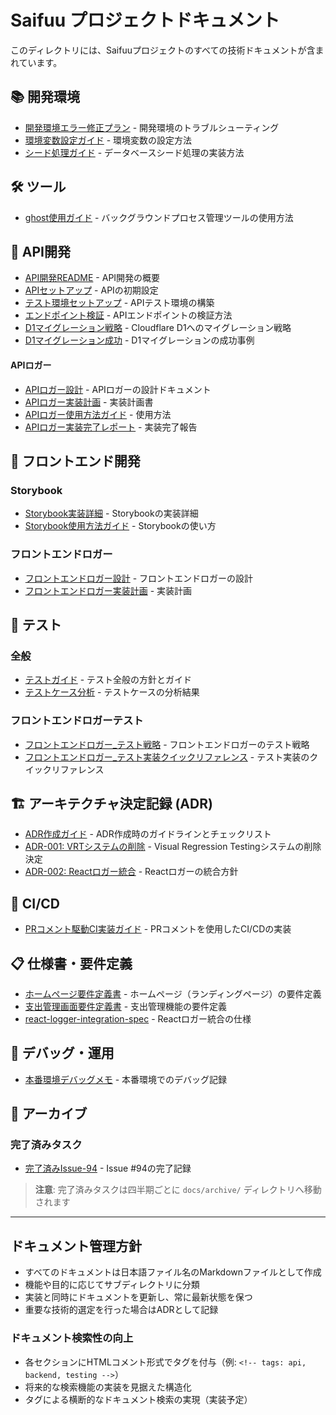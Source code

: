 # Saifuu プロジェクトドキュメント
<!-- tags: saifuu, documentation, index, readme, architecture, development, testing, api, frontend, devops -->

このディレクトリには、Saifuuプロジェクトのすべての技術ドキュメントが含まれています。

## 📚 開発環境
<!-- tags: setup, environment, troubleshooting, database, seed -->

- [開発環境エラー修正プラン](./開発環境エラー修正プラン.md) - 開発環境のトラブルシューティング
- [環境変数設定ガイド](./環境変数設定ガイド.md) - 環境変数の設定方法
- [シード処理ガイド](./シード処理ガイド.md) - データベースシード処理の実装方法

## 🛠 ツール
<!-- tags: tools, ghost, background-process, development-tools -->

- [ghost使用ガイド](./tools/ghost使用ガイド.md) - バックグラウンドプロセス管理ツールの使用方法

## 🔌 API開発
<!-- tags: api, backend, hono, cloudflare, d1, database, logger, migration -->

- [API開発README](./API開発/README.md) - API開発の概要
- [APIセットアップ](./API開発/setup.md) - APIの初期設定
- [テスト環境セットアップ](./API開発/test-environment-setup.md) - APIテスト環境の構築
- [エンドポイント検証](./API開発/endpoint-verification.md) - APIエンドポイントの検証方法
- [D1マイグレーション戦略](./API開発/d1-migration-strategy.md) - Cloudflare D1へのマイグレーション戦略
- [D1マイグレーション成功](./API開発/d1-migration-success.md) - D1マイグレーションの成功事例

#### APIロガー

- [APIロガー設計](./APIロガー設計.md) - APIロガーの設計ドキュメント
- [APIロガー実装計画](./APIロガー実装計画.md) - 実装計画書
- [APIロガー使用方法ガイド](./APIロガー使用方法ガイド.md) - 使用方法
- [APIロガー実装完了レポート](./APIロガー実装完了レポート.md) - 実装完了報告

## 🎨 フロントエンド開発
<!-- tags: frontend, react, nextjs, storybook, logger, components, ui -->

### Storybook

- [Storybook実装詳細](./storybook/実装詳細.md) - Storybookの実装詳細
- [Storybook使用方法ガイド](./storybook/使用方法ガイド.md) - Storybookの使い方

### フロントエンドロガー

- [フロントエンドロガー設計](./フロントエンドロガー設計.md) - フロントエンドロガーの設計
- [フロントエンドロガー実装計画](./フロントエンドロガー実装計画.md) - 実装計画

## 🧪 テスト
<!-- tags: testing, unit-test, integration-test, e2e, vitest, playwright, coverage -->

### 全般

- [テストガイド](./テストガイド.md) - テスト全般の方針とガイド
- [テストケース分析](./テストケース分析.md) - テストケースの分析結果

### フロントエンドロガーテスト

- [フロントエンドロガー_テスト戦略](./フロントエンドロガー_テスト戦略.md) - フロントエンドロガーのテスト戦略
- [フロントエンドロガー_テスト実装クイックリファレンス](./フロントエンドロガー_テスト実装クイックリファレンス.md) - テスト実装のクイックリファレンス

## 🏗 アーキテクチャ決定記録 (ADR)
<!-- tags: architecture, decision-record, adr, design, technical-decisions -->

- [ADR作成ガイド](./adr/ADR作成ガイド.md) - ADR作成時のガイドラインとチェックリスト
- [ADR-001: VRTシステムの削除](./adr/001-remove-vrt-system.md) - Visual Regression Testingシステムの削除決定
- [ADR-002: Reactロガー統合](./adr/002-react-logger-integration.md) - Reactロガーの統合方針

## 🚀 CI/CD
<!-- tags: ci, cd, github-actions, automation, deployment, workflow -->

- [PRコメント駆動CI実装ガイド](./ci/PRコメント駆動CI実装ガイド.md) - PRコメントを使用したCI/CDの実装

## 📋 仕様書・要件定義
<!-- tags: specification, requirements, documentation, feature-spec, homepage -->

- [ホームページ要件定義書](./ホームページ要件定義書.md) - ホームページ（ランディングページ）の要件定義
- [支出管理画面要件定義書](./支出管理画面要件定義書.md) - 支出管理機能の要件定義
- [react-logger-integration-spec](./react-logger-integration-spec.md) - Reactロガー統合の仕様

## 🐛 デバッグ・運用
<!-- tags: debugging, production, monitoring, troubleshooting, operations -->

- [本番環境デバッグメモ](./本番環境デバッグメモ.md) - 本番環境でのデバッグ記録

## 📝 アーカイブ
<!-- tags: archive, completed, historical, legacy -->

### 完了済みタスク

- [完了済みIssue-94](./完了済みIssue-94.md) - Issue #94の完了記録

> **注意**: 完了済みタスクは四半期ごとに `docs/archive/` ディレクトリへ移動されます

---

## ドキュメント管理方針

- すべてのドキュメントは日本語ファイル名のMarkdownファイルとして作成
- 機能や目的に応じてサブディレクトリに分類
- 実装と同時にドキュメントを更新し、常に最新状態を保つ
- 重要な技術的選定を行った場合はADRとして記録

### ドキュメント検索性の向上

- 各セクションにHTMLコメント形式でタグを付与（例: `<!-- tags: api, backend, testing -->`）
- 将来的な検索機能の実装を見据えた構造化
- タグによる横断的なドキュメント検索の実現（実装予定）